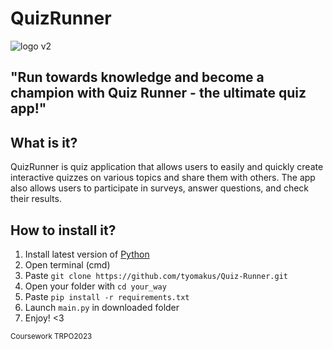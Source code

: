 # QuizRunner
![logo v2](https://user-images.githubusercontent.com/51574691/232243490-c3216b16-926b-427c-a5c5-e9dcc6e917dd.jpg)




## "Run towards knowledge and become a champion with Quiz Runner - the ultimate quiz app!"

## What is it?
QuizRunner is quiz application that allows users to easily and quickly create interactive quizzes on various topics and share them with others. 
The app also allows users to participate in surveys, answer questions, and check their results.

## How to install it?
1. Install latest version of [Python](https://www.python.org/downloads/)
1. Open terminal (cmd)
2. Paste `git clone https://github.com/tyomakus/Quiz-Runner.git`
3. Open your folder with `cd your_way`
4. Paste `pip install -r requirements.txt`
5. Launch `main.py` in downloaded folder
6. Enjoy! <3



<sub> Сoursework TRPO2023 <sub>
